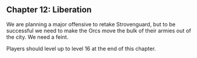 <div id="chapter12" class="clear-b">
  <h2>Chapter 12: Liberation</h2>
  <p>
    We are planning a major offensive to retake Strovenguard, but to be successful we need to make the Orcs move the bulk of their armies out of the city. We need a feint.
  </p>
  <p>
    Players should level up to level 16 at the end of this chapter.
  </p>
</div>